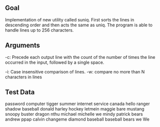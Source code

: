 ## Goal
Implementation of new utility called suniq.
First sorts the lines in descending order and then acts the same as uniq.
The program is able to handle lines up to 256 characters.

## Arguments
-c:
  Precede each output line with the count of the number of times the line occurred in the input, followed by a single space.

-i:
  Case insensitive comparison of lines.
-w:
  compare no more than N characters in lines

## Test Data
password
computer
tigger
summer
internet
service
canada
hello
ranger
shadow
baseball
donald
harley
hockey
letmein
maggie
bare
mustang
snoopy
buster
dragon
nthu
michael
michelle
we
mindy
patrick
bears
andrew
ppap
calvin
changeme
diamond
baseball
baseball
bears
we
We
